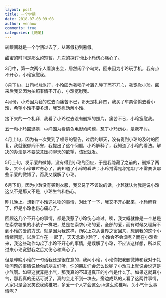 ```yaml
---
layout: post
title: 一个学期
date: 2018-07-03 09:08
author: venhow
comments: true
categories: [随笔]
---
```

转眼间就是一个学期过去了，从寒假初到暑假。

甜蜜的时间是那么的短暂，几次的探讨也让小玲伤心痛心了。

3月中，第一次两个人看演出会，居然闹了个乌龙，回来因为小玲玩手机，我有点不开心，小玲宽慰我。

3月下旬，公司郴州旅行，小玲因为我喝了啤酒先睡了而不开心，我宽慰小玲。回来后我又因为拍照事情不开心，小玲宽慰我。

4月份，小玲因为我的过去而痛苦不已，那天是礼拜四，我买了车票偷偷去看小玲，希望小玲不要多想，我宽慰劝解小玲。

接下来的一个礼拜，我看了小玲过去没有删掉的照片，痛苦不已，小玲宽慰我。

五一和小玲回遂溪，中间因为看情色电影的问题，惹了小玲伤心，是我不对。

4月上旬，因为有一次受到了领导的警告，过后的聊天，没有得到小玲的及时的回复，我就很郁闷不安，我提出了这个问题，小玲解释了，我知道了小玲的看法。解决的办法是不要故意压抑聊天的欲望，该发就发。

5月上旬，发示爱的微博，没有得到小玲的回应，于是我隐藏了之前的，删掉了两条，又让小玲难过伤心了，我知道了小玲的看法；小玲觉得是稳定期了不需要发那些示爱的微博了。而我又误解了小玲。

6月下旬，因为小玲没有买到衣服，我又说了不该说的话，小玲就认为我是说小玲这又不是那又不是，小玲生气和伤心。

昨儿晚上。想到了小玲送礼物的事情，对比了一下，我又不开心起来，小玲解释了，但是小玲也伤心痛心了。

回顾这几个不开心的事情，都是我惹了小玲伤心难过。唉，我大概就像是一个总是在索求糖果的小孩子一样吧，总是在索求小玲的爱，全部的爱，而有时候又理解不到小玲的爱的方式。就是因为我这样，所以上次从世界之窗回来，想到我的这个小情绪问题，以后工作在 一起了，天天念着小玲了，小玲会不会烦呢？而在小玲看来，我这些动作勾起了小玲不开心的事情，是误解了小玲，不应该这样想，所以反过来小玲宽慰我之后又伤心和痛心了。

但是昨晚小玲的一句话我还是很在意的，我问小玲，小玲你把我删微博和我对于礼物问题的事情说给你的朋友们听，你的朋友们会怎么说呢？小玲马上就说会说这是小气啊。如果这就算是小气，那我真的不知道真正的小气是什么了。如果这就算小气，那我真的无话可说了，真的会走不到一块去。旁边成熟的人看了这两件事情，人家只是会发笑说我幼稚吧，多爱一个人才会这么sb这么幼稚啊，关小气什么事情呢？
